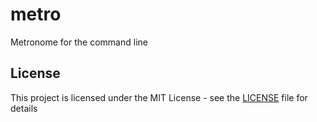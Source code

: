 # metro

Metronome for the command line

## License

This project is licensed under the MIT License - see the [LICENSE](LICENSE) file for details

